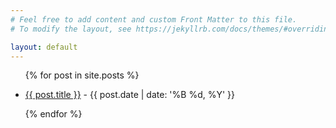 ```yaml
---
# Feel free to add content and custom Front Matter to this file.
# To modify the layout, see https://jekyllrb.com/docs/themes/#overriding-theme-defaults

layout: default
---
```


<ul>
  {% for post in site.posts %}
    <li>
      <p><a href="{{ post.url }}">{{ post.title }}</a> - {{ post.date | date: '%B %d, %Y' }}</p>
    </li>
  {% endfor %}
</ul>
